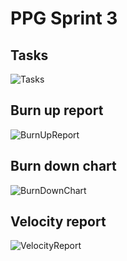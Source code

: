# PPG Sprint 3
## Tasks 
![Tasks](https://drive.google.com/uc?export=download&id=18Cfyckph5X_z2sDzlyfhrz38SRZTJCX5)

## Burn up report
![BurnUpReport](https://drive.google.com/uc?export=download&id=1QIwdxVZj-zPQsNvZoUUT1njAPk3C1wFx)

## Burn down chart
![BurnDownChart](https://drive.google.com/uc?export=download&id=1SPOwXuY2dk_Egaq7GbtI2rJ7ES7noS9N)

## Velocity report
![VelocityReport](https://drive.google.com/uc?export=download&id=1fqc-M_Qdg6yxMlNnVtSvaDjPHhrSUY2U)


